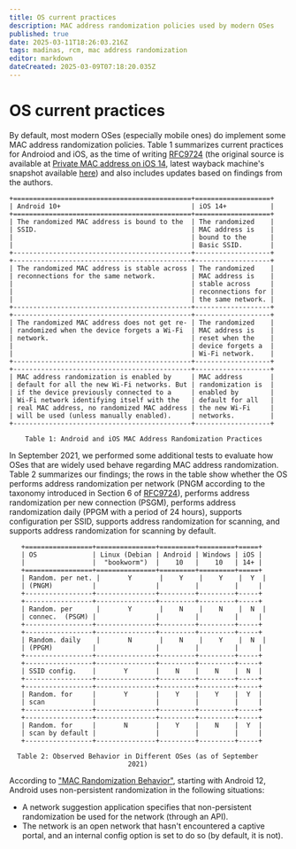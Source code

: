 ```yaml
---
title: OS current practices
description: MAC address randomization policies used by modern OSes
published: true
date: 2025-03-11T18:26:03.216Z
tags: madinas, rcm, mac address randomization
editor: markdown
dateCreated: 2025-03-09T07:18:20.035Z
---
```


# OS current practices
   
By default, most modern OSes (especially mobile ones) do implement some MAC address randomization policies. Table 1 summarizes current practices for Androiod and iOS, as the time of writing [RFC9724](https://www.rfc-editor.org/info/rfc9724) (the original source is available at [Private MAC address on iOS 14](https://www.fing.com/news/private-mac-address-on-ios-14), latest wayback machine's snapshot available [here](https://web.archive.org/web/20230905111429/https://www.fing.com/news/private-mac-address-on-ios-14)) and also includes updates based on findings from the authors.

    +=============================================+===================+
    | Android 10+                                 | iOS 14+           |
    +=============================================+===================+
    | The randomized MAC address is bound to the  | The randomized    |
    | SSID.                                       | MAC address is    |
    |                                             | bound to the      |
    |                                             | Basic SSID.       |
    +---------------------------------------------+-------------------+
    +---------------------------------------------+-------------------+
    | The randomized MAC address is stable across | The randomized    |
    | reconnections for the same network.         | MAC address is    |
    |                                             | stable across     |
    |                                             | reconnections for |
    |                                             | the same network. |
    +---------------------------------------------+-------------------+
    +---------------------------------------------+-------------------+
    | The randomized MAC address does not get re- | The randomized    |
    | randomized when the device forgets a Wi-Fi  | MAC address is    |
    | network.                                    | reset when the    |
    |                                             | device forgets a  |
    |                                             | Wi-Fi network.    |
    +---------------------------------------------+-------------------+
    +---------------------------------------------+-------------------+
    | MAC address randomization is enabled by     | MAC address       |
    | default for all the new Wi-Fi networks. But | randomization is  |
    | if the device previously connected to a     | enabled by        |
    | Wi-Fi network identifying itself with the   | default for all   |
    | real MAC address, no randomized MAC address | the new Wi-Fi     |
    | will be used (unless manually enabled).     | networks.         |
    +---------------------------------------------+-------------------+

        Table 1: Android and iOS MAC Address Randomization Practices

In September 2021, we performed some additional tests to evaluate how OSes that are widely used behave regarding MAC address randomization. Table 2 summarizes our findings; the rows in the table show whether the OS performs address randomization per network (PNGM according to the taxonomy introduced in Section 6 of [RFC9724](https://www.rfc-editor.org/info/rfc9724)), performs address randomization per new connection (PSGM), performs address randomization daily (PPGM with a period of 24 hours), supports configuration per SSID, supports address randomization for scanning, and supports address randomization for scanning by default.

       +=================+===============+=========+=========+=====+
       | OS              | Linux (Debian | Android | Windows | iOS |
       |                 |  "bookworm")  |    10   |    10   | 14+ |
       +=================+===============+=========+=========+=====+
       | Random. per net. |       Y       |    Y    |    Y    |  Y  |
       | (PNGM)          |               |         |         |     |
       +-----------------+---------------+---------+---------+-----+
       +-----------------+---------------+---------+---------+-----+
       | Random. per      |       Y       |    N    |    N    |  N  |
       | connec.  (PSGM) |               |         |         |     |
       +-----------------+---------------+---------+---------+-----+
       +-----------------+---------------+---------+---------+-----+
       | Random. daily    |       N       |    N    |    Y    |  N  |
       | (PPGM)          |               |         |         |     |
       +-----------------+---------------+---------+---------+-----+
       +-----------------+---------------+---------+---------+-----+
       | SSID config.    |       Y       |    N    |    N    |  N  |
       +-----------------+---------------+---------+---------+-----+
       +-----------------+---------------+---------+---------+-----+
       | Random. for     |       Y       |    Y    |    Y    |  Y  |
       | scan            |               |         |         |     |
       +-----------------+---------------+---------+---------+-----+
       +-----------------+---------------+---------+---------+-----+
       | Random. for     |       N       |    Y    |    N    |  Y  |
       | scan by default |               |         |         |     |
       +-----------------+---------------+---------+---------+-----+
 
      Table 2: Observed Behavior in Different OSes (as of September
                                  2021)

According to ["MAC Randomization Behavior"](https://source.android.com/devices/tech/connect/wifi-mac-randomization-behavior), starting with Android 12, Android uses non-persistent randomization in the following situations:
   
   - A network suggestion application specifies that non-persistent randomization be used for the network (through an API).
   - The network is an open network that hasn't encountered a captive portal, and an internal config option is set to do so (by default, it is not).